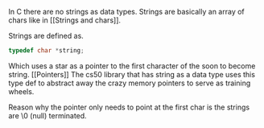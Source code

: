 In C there are no strings as data types.
Strings are basically an array of chars like in [[Strings and chars]].

Strings are defined as.
```c
typedef char *string;
```
Which uses a star as a pointer to the first character of the soon to become string.
[[Pointers]]
The cs50 library that has string as a data type uses this type def to abstract away the crazy memory pointers to serve as training wheels.

Reason why the pointer only needs to point at the first char is the strings are \0 (null) terminated.
